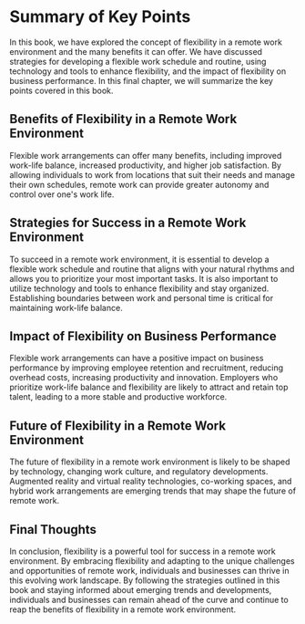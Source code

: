 Summary of Key Points
=============================================

In this book, we have explored the concept of flexibility in a remote work environment and the many benefits it can offer. We have discussed strategies for developing a flexible work schedule and routine, using technology and tools to enhance flexibility, and the impact of flexibility on business performance. In this final chapter, we will summarize the key points covered in this book.

Benefits of Flexibility in a Remote Work Environment
----------------------------------------------------

Flexible work arrangements can offer many benefits, including improved work-life balance, increased productivity, and higher job satisfaction. By allowing individuals to work from locations that suit their needs and manage their own schedules, remote work can provide greater autonomy and control over one's work life.

Strategies for Success in a Remote Work Environment
---------------------------------------------------

To succeed in a remote work environment, it is essential to develop a flexible work schedule and routine that aligns with your natural rhythms and allows you to prioritize your most important tasks. It is also important to utilize technology and tools to enhance flexibility and stay organized. Establishing boundaries between work and personal time is critical for maintaining work-life balance.

Impact of Flexibility on Business Performance
---------------------------------------------

Flexible work arrangements can have a positive impact on business performance by improving employee retention and recruitment, reducing overhead costs, increasing productivity and innovation. Employers who prioritize work-life balance and flexibility are likely to attract and retain top talent, leading to a more stable and productive workforce.

Future of Flexibility in a Remote Work Environment
--------------------------------------------------

The future of flexibility in a remote work environment is likely to be shaped by technology, changing work culture, and regulatory developments. Augmented reality and virtual reality technologies, co-working spaces, and hybrid work arrangements are emerging trends that may shape the future of remote work.

Final Thoughts
--------------

In conclusion, flexibility is a powerful tool for success in a remote work environment. By embracing flexibility and adapting to the unique challenges and opportunities of remote work, individuals and businesses can thrive in this evolving work landscape. By following the strategies outlined in this book and staying informed about emerging trends and developments, individuals and businesses can remain ahead of the curve and continue to reap the benefits of flexibility in a remote work environment.
